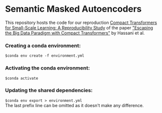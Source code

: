 # Semantic Masked Autoencoders
This repository hosts the code for our reproduction [Compact Transformers for Small-Scale Learning: A
Reproducibility Study](https://github.com/MLReproHub/CCT/blob/3ee791470b707ffa7e8fb3b0ad76d4bc3d3bf756/Compact%20Transformers%20for%20Small-Scale%20Learning%20-%20Charisoudis%2C%20A.%2C%20Ekman%20von%20Huth%2C%20S.%2C%20Jansson%2C%20E.pdf) of the paper ["Escaping the Big Data Paradigm with Compact Transformers"](https://arxiv.org/abs/2104.05704) by Hassani et al.


### Creating a conda environment: 
`$conda env create -f environment.yml`

### Activating the conda environment: 
`$conda activate`

### Updating the shared dependencies: 
`$conda env export > environment.yml`<br/>
The last prefix line can be omitted as it doesn't make any difference.
